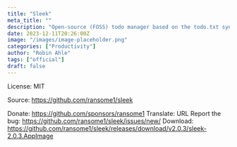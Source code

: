 ```yaml
---
title: "Sleek"
meta_title: ""
description: "Open-source (FOSS) todo manager based on the todo.txt syntax"
date: 2023-12-11T20:26:00Z
image: "/images/image-placeholder.png"
categories: ["Productivity"]
author: "Robin Ahle"
tags: ["official"]
draft: false
---
```


License: MIT

Source: https://github.com/ransome1/sleek

Donate: https://github.com/sponsors/ransome1
Translate: URL
Report the bug: https://github.com/ransome1/sleek/issues/new/
Download: https://github.com/ransome1/sleek/releases/download/v2.0.3/sleek-2.0.3.AppImage
